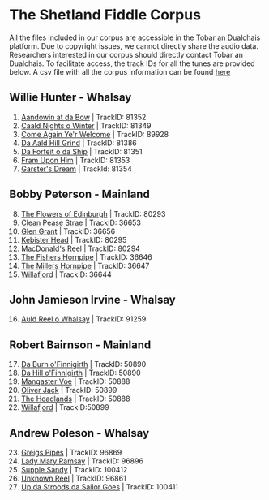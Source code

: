 # The Shetland Fiddle Corpus
All the files included in our corpus are accessible in the [Tobar an Dualchais](http://www.tobarandualchais.co.uk/en) platform.
Due to copyright issues, we cannot directly share the audio data. Researchers interested in our corpus should directly contact Tobar an Dualchais. To facilitate access, the track IDs for all the tunes are provided below. A csv file with all the corpus information can be found [here](./fiddleCourpus.csv) 

## Willie Hunter - Whalsay
1. [Aandowin at da Bow](http://www.tobarandualchais.co.uk/en/fullrecord/81352?backURL=/en/search%3Fpage%3D1%23track_81352) | TrackID: 81352
2. [Caald Nights o Winter](http://www.tobarandualchais.co.uk/en/fullrecord/81349?backURL=/en/search%3Fpage%3D1%23track_81349) | TrackID: 81349
3. [Come Again Ye'r Welcome](http://www.tobarandualchais.co.uk/en/fullrecord/89928?backURL=/en/search%3Fpage%3D1%23track_89928) | TrackID: 89928
4. [Da Aald Hill Grind](http://www.tobarandualchais.co.uk/en/fullrecord/81386?backURL=/en/search%3Fpage%3D1%23track_81386) | TrackID: 81386
5. [Da Forfeit o da Ship](http://www.tobarandualchais.co.uk/en/fullrecord/81351?backURL=/en/search%3Fpage%3D1%23track_81351) | TrackID: 81351
6. [Fram Upon Him](http://www.tobarandualchais.co.uk/en/fullrecord/81353?backURL=/en/search%3Fpage%3D1%23track_81353) | TrackID: 81353
7. [Garster's Dream](http://www.tobarandualchais.co.uk/en/fullrecord/81354?backURL=/en/search%3Fpage%3D1%23track_81354) | TrackId: 81354
## Bobby Peterson - Mainland
8. [The Flowers of Edinburgh](http://www.tobarandualchais.co.uk/en/fullrecord/80293?backURL=/en/search%3Fpage%3D1%23track_80293) | TrackID: 80293
9. [Clean Pease Strae](http://www.tobarandualchais.co.uk/en/fullrecord/36653?backURL=/en/search%3Fpage%3D1%23track_36653) | TrackID: 36653 
10. [Glen Grant](http://www.tobarandualchais.co.uk/en/fullrecord/36656?backURL=/en/search%3Fpage%3D1%23track_36656) | TrackID: 36656
11. [Kebister Head](http://www.tobarandualchais.co.uk/en/fullrecord/80295?backURL=/en/search%3Fpage%3D1%23track_80295) | TrackID: 80295
12. [MacDonald's Reel](http://www.tobarandualchais.co.uk/en/fullrecord/80294?backURL=/en/search%3Fpage%3D1%23track_80294) | TrackID: 80294
13. [The Fishers Hornpipe](http://www.tobarandualchais.co.uk/en/fullrecord/36646?backURL=/en/search%3Fpage%3D1%23track_36646) | TrackID: 36646
14. [The Millers Hornpipe](http://www.tobarandualchais.co.uk/en/fullrecord/36647?backURL=/en/search%3Fpage%3D1%23track_36647) | TrackID: 36647
15. [Willafjord](http://www.tobarandualchais.co.uk/en/fullrecord/36644?backURL=/en/search%3Fpage%3D1%23track_36644) | TrackID: 36644
## John Jamieson Irvine - Whalsay
16. [Auld Reel o Whalsay](http://www.tobarandualchais.co.uk/en/fullrecord/91259?backURL=/en/search%3Fpage%3D2%23track_91259) | TrackID: 91259
## Robert Bairnson - Mainland 
17. [Da Burn o'Finnigirth](http://www.tobarandualchais.co.uk/en/fullrecord/50890?backURL=/en/search%3Fpage%3D1%23track_50890) | TrackID: 50890
18. [Da Hill o'Finnigirth](http://www.tobarandualchais.co.uk/en/fullrecord/50890?backURL=/en/search%3Fpage%3D1%23track_50890) | TrackID: 50890
19. [Mangaster Voe](http://www.tobarandualchais.co.uk/en/fullrecord/50888?backURL=/en/search%3Fpage%3D1%23track_50888) | TrackID: 50888
20. [Oliver Jack](http://www.tobarandualchais.co.uk/en/fullrecord/50889?backURL=/en/search%3Fpage%3D1%23track_50889) | TrackID: 50899
21. [The Headlands](http://www.tobarandualchais.co.uk/en/fullrecord/50888?backURL=/en/search%3Fpage%3D1%23track_50888) | TrackID: 50888
22. [Willafjord](http://www.tobarandualchais.co.uk/en/fullrecord/50889?backURL=/en/search%3Fpage%3D1%23track_50889) | TrackID:50899
## Andrew Poleson - Whalsay
23. [Greigs Pipes](http://www.tobarandualchais.co.uk/en/fullrecord/96869?backURL=/en/search%3Fpage%3D1%23track_96869) | TrackID: 96869
24. [Lady Mary Ramsay](http://www.tobarandualchais.co.uk/en/fullrecord/96896?backURL=/en/search%3Fpage%3D1%23track_96896) | TrackID: 96896
25. [Supple Sandy](http://www.tobarandualchais.co.uk/en/fullrecord/100412?backURL=/en/search%3Fpage%3D1%23track_100412) | TrackID: 100412
26. [Unknown Reel](http://www.tobarandualchais.co.uk/en/fullrecord/96861?backURL=/en/search%3Fpage%3D1%23track_96861) | TrackID: 96861
27. [Up da Stroods da Sailor Goes](http://www.tobarandualchais.co.uk/en/fullrecord/100411?backURL=/en/search%3Fpage%3D1%23track_100411) | TrackID: 100411

